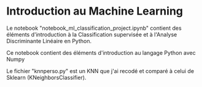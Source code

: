 # Introduction au Machine Learning
Le notebook "notebook_ml_classification_project.ipynb" contient des éléments d'introduction à la Classification supervisée et à l'Analyse Discriminante Linéaire en Python.

Ce notebook contient des éléments d'introduction au langage Python avec Numpy

Le fichier "knnperso.py" est un KNN que j'ai recodé et comparé à celui de Sklearn (KNeighborsClassifier).
